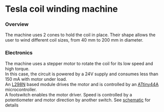 # Tesla coil winding machine

### Overview
The machine uses 2 cones to hold the coil in place. Their shape allows the user to wind different coil sizes, from 40 mm to 200 mm in diameter. <br>


### Electronics
The machine uses a stepper motor to rotate the coil for its low speed and high torque. <br>
In this case, the circuit is powered by a 24V supply and consumes less than 150 mA with motor under load. <br>
An [L298N](https://www.st.com/resource/en/datasheet/l298.pdf) based module drives the motor and is controlled by an [ATtiny44A](https://ww1.microchip.com/downloads/en/DeviceDoc/ATtiny24A-44A-84A-DataSheet-DS40002269A.pdf) microcontroller. <br>
A footswitch enables the motor driver. Speed is controlled by a potentiometer and motor direction by another switch. See [schematic]() for details